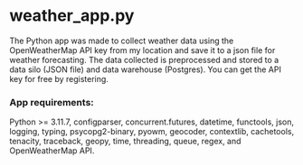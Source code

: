 # weather_app.py
The Python app was made to collect weather data using the OpenWeatherMap API key from my location and save it to a json file for weather forecasting. The data collected is preprocessed and stored to a data silo (JSON file) and data warehouse (Postgres). You can get the API key for free by registering.

### App requirements:
Python >= 3.11.7, configparser, concurrent.futures, datetime, functools, json, logging, typing, psycopg2-binary, pyowm, geocoder, contextlib, cachetools, tenacity, traceback, geopy, time, threading, queue, regex, and OpenWeatherMap API.
